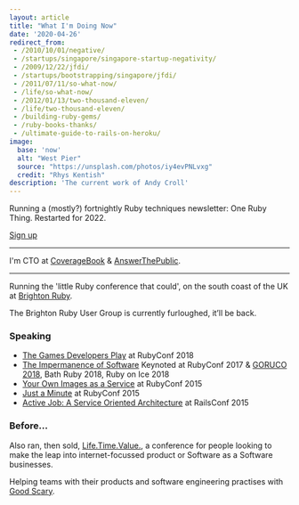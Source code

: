 ```yaml
---
layout: article
title: "What I'm Doing Now"
date: '2020-04-26'
redirect_from:
 - /2010/10/01/negative/
 - /startups/singapore/singapore-startup-negativity/
 - /2009/12/22/jfdi/
 - /startups/bootstrapping/singapore/jfdi/
 - /2011/07/11/so-what-now/
 - /life/so-what-now/
 - /2012/01/13/two-thousand-eleven/
 - /life/two-thousand-eleven/
 - /building-ruby-gems/
 - /ruby-books-thanks/
 - /ultimate-guide-to-rails-on-heroku/
image:
  base: 'now'
  alt: "West Pier"
  source: "https://unsplash.com/photos/iy4evPNLvxg"
  credit: "Rhys Kentish"
description: 'The current work of Andy Croll'
---
```


Running a (mostly?) fortnightly Ruby techniques newsletter: One Ruby Thing. Restarted for 2022.

<a href="https://onerubything.com" class="btn btn-outline-danger">Sign up</a>

-----

I'm CTO at [CoverageBook](https://coveragebook.com) & [AnswerThePublic](https://answerthepublic.com).

-----

Running the 'little Ruby conference that could', on the south coast of the UK at [Brighton Ruby](https://brightonruby.com).

The Brighton Ruby User Group is currently furloughed, it’ll be back.


### Speaking

* [The Games Developers Play](https://brightonruby.com/2020/the-games-developers-play-andy-croll/) at RubyConf 2018
* [The Impermanence of Software](https://confreaks.tv/videos/rubyconf2017-keynote-the-impermanence-of-software) Keynoted at RubyConf 2017 & [GORUCO 2018](https://www.youtube.com/watch?v=YTQf2ZbUSb4), Bath Ruby 2018, Ruby on Ice 2018
* [Your Own Images as a Service](https://confreaks.tv/videos/rubyconf2015-your-own-images-as-a-service) at RubyConf 2015
* [Just a Minute](https://confreaks.tv/videos/rubyconf2015-just-a-ruby-minute) at RubyConf 2015
* [Active Job: A Service Oriented Architecture](https://confreaks.tv/videos/railsconf2015-activejob-a-service-oriented-architecture) at RailsConf 2015

### Before...

Also ran, then sold, [Life.Time.Value.](https://ltvconf.com), a conference for people looking to make the leap into internet-focussed product or Software as a Software businesses.

Helping teams with their products and software engineering practises with [Good Scary](https://goodscary.com).

